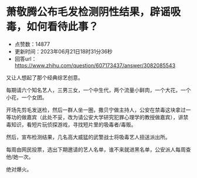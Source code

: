 # 萧敬腾公布毛发检测阴性结果，辟谣吸毒，如何看待此事？
- 点赞数：14877
- 更新时间：2023年06月21日18时31分36秒
- 回答url：https://www.zhihu.com/question/607173437/answer/3082085543
<body>
 <p data-pid="vucmWB6e">又让人想起了那个经典综艺创意。</p>
 <p data-pid="jOcA4Bql">每期请六个知名艺人，三男三女，一个中生代，两个流量小鲜肉，一个大花，一个小花，一个女团。</p>
 <p data-pid="Ob2uWN0m">开场先剪毛发送检，然后一群人坐一圈，撒贝宁做主持人，公安在禁毒这块拿过一等功的做嘉宾（此处不妥，改为请公安大学研究犯罪心理学的教授做嘉宾），讲禁毒知识，看短片玩侦探游戏，寻找短片里的吸毒者/毒贩。</p>
 <p data-pid="sfKyzP1j">然后，宣布检测结果，几名高大威猛的武警战士将吸毒艺人扭送派出所。</p>
 <p data-pid="iKJ1Xu_F">每周由网民投票，选出下期邀请的艺人名单，谁不来就进黑名单，公安派人每周查他/她一次。</p>
 <p data-pid="PYSI3Cs6">绝对爆火。</p>
</body>